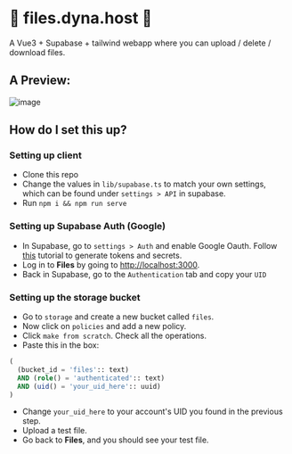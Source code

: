# 📄 files.dyna.host 📄

A Vue3 + Supabase + tailwind webapp where you can upload / delete / download files.  

## A Preview:

![image](https://user-images.githubusercontent.com/13468715/129405732-51134b47-df81-4b64-ae36-90b4f14efb53.png)

## How do I set this up?

### Setting up client

- Clone this repo
- Change the values in `lib/supabase.ts` to match your own settings, which can be found under `settings > API` in supabase.
- Run `npm i && npm run serve`

### Setting up Supabase Auth (Google)

- In Supabase, go to `settings > Auth` and enable Google Oauth. Follow [this](https://supabase.io/docs/learn/auth-deep-dive/auth-google-oauth) tutorial to generate tokens and secrets.
- Log in to **Files** by going to <http://localhost:3000>.
- Back in Supabase, go to the `Authentication` tab and copy your `UID`

### Setting up the storage bucket

- Go to `storage` and create a new bucket called `files`.
- Now click on `policies` and add a new policy.
- Click `make from scratch`. Check all the operations.
- Paste this in the box:

``` SQL
(
  (bucket_id = 'files':: text)
  AND (role() = 'authenticated':: text)
  AND (uid() = 'your_uid_here':: uuid)
)
```

- Change `your_uid_here` to your account's UID you found in the previous step.
- Upload a test file.
- Go back to **Files**, and you should see your test file.
